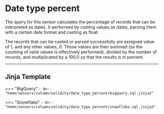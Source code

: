 # Date type percent

The query for this sensor calculates the percentage of records that can be interpreted as dates.
It performed by casting values as dates, parsing them with a certain date format and casting as float.


The records that can be casted or parsed successfully are assigned value of 1, and any other values, 0.
Those values are then summed (so the counting of valid values is effectively performed), divided by the number of records,
and multiplicated by a 100.0 so that the results is in percent.

___
## Jinja Template
=== "BigQuery"
    ```
    --8<-- "home/sensors/column/validity/date_type_percent/bigquery.sql.jinja2"
    ```

=== "Snowflake"
    ```
    --8<-- "home/sensors/column/validity/date_type_percent/snowflake.sql.jinja2"
    ```
